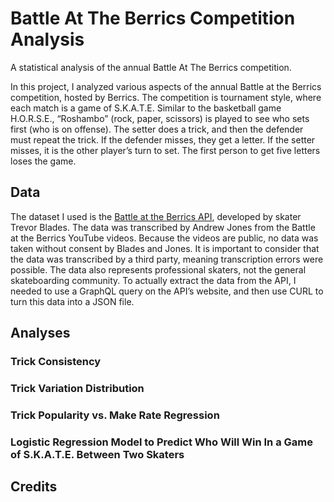 # Battle At The Berrics Competition Analysis
A statistical analysis of the annual Battle At The Berrics competition.

In this project, I analyzed various aspects of the annual Battle at the Berrics competition, hosted by Berrics. The competition is tournament style, where each match is a game of S.K.A.T.E. Similar to the basketball game H.O.R.S.E., “Roshambo” (rock, paper, scissors) is played to see who sets first (who is on offense). The setter does a trick, and then the defender must repeat the trick. If the defender misses, they get a letter. If the setter misses, it is the other player’s turn to set. The first person to get five letters loses the game.  
## Data
The dataset I used is the [Battle at the Berrics API](https://api.batbstats.trevorblades.com/), developed by skater Trevor Blades. The data was transcribed by Andrew Jones from the Battle at the Berrics YouTube videos. Because the videos are public, no data was taken without consent by Blades and Jones. It is important to consider that the data was transcribed by a third party, meaning transcription errors were possible. The data also represents professional skaters, not the general skateboarding community. To actually extract the data from the API, I needed to use a GraphQL query on the API’s website, and then use CURL to turn this data into a JSON file.  
## Analyses
### Trick Consistency


### Trick Variation Distribution


### Trick Popularity vs. Make Rate Regression


### Logistic Regression Model to Predict Who Will Win In a Game of S.K.A.T.E. Between Two Skaters 


## Credits
